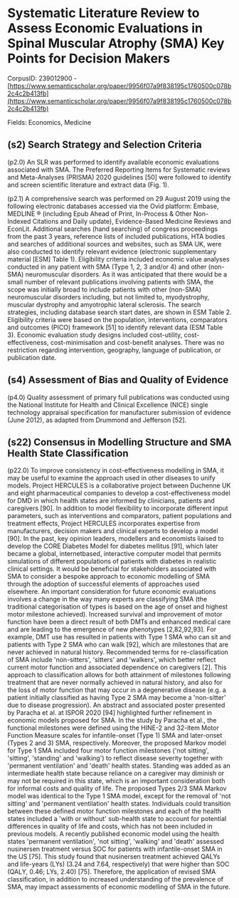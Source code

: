 # Systematic Literature Review to Assess Economic Evaluations in Spinal Muscular Atrophy (SMA) Key Points for Decision Makers

CorpusID: 239012900 - [https://www.semanticscholar.org/paper/9956f07a9f838195c1760500c078b2c4c2b413fb](https://www.semanticscholar.org/paper/9956f07a9f838195c1760500c078b2c4c2b413fb)

Fields: Economics, Medicine

## (s2) Search Strategy and Selection Criteria
(p2.0) An SLR was performed to identify available economic evaluations associated with SMA. The Preferred Reporting Items for Systematic reviews and Meta-Analyses (PRISMA) 2020 guidelines [50] were followed to identify and screen scientific literature and extract data (Fig. 1).

(p2.1) A comprehensive search was performed on 29 August 2019 using the following electronic databases accessed via the Ovid platform: Embase, MEDLINE ® (including Epub Ahead of Print, In-Process & Other Non-Indexed Citations and Daily update), Evidence-Based Medicine Reviews and EconLit. Additional searches (hand searching) of congress proceedings from the past 3 years, reference lists of included publications, HTA bodies and searches of additional sources and websites, such as SMA UK, were also conducted to identify relevant evidence (electronic supplementary material [ESM] Table 1). Eligibility criteria included economic value analyses conducted in any patient with SMA (Type 1, 2, 3 and/or 4) and other (non-SMA) neuromuscular disorders. As it was anticipated that there would be a small number of relevant publications involving patients with SMA, the scope was initially broad to include patients with other (non-SMA) neuromuscular disorders including, but not limited to, myodystrophy, muscular dystrophy and amyotrophic lateral sclerosis. The search strategies, including database search start dates, are shown in ESM Table 2. Eligibility criteria were based on the population, interventions, comparators and outcomes (PICO) framework [51] to identify relevant data (ESM Table 3). Economic evaluation study designs included cost-utility, cost-effectiveness, cost-minimisation and cost-benefit analyses. There was no restriction regarding intervention, geography, language of publication, or publication date.
## (s4) Assessment of Bias and Quality of Evidence
(p4.0) Quality assessment of primary full publications was conducted using the National Institute for Health and Clinical Excellence (NICE) single technology appraisal specification for manufacturer submission of evidence (June 2012), as adapted from Drummond and Jefferson [52].
## (s22) Consensus in Modelling Structure and SMA Health State Classification
(p22.0) To improve consistency in cost-effectiveness modelling in SMA, it may be useful to examine the approach used in other diseases to unify models. Project HERCULES is a collaborative project between Duchenne UK and eight pharmaceutical companies to develop a cost-effectiveness model for DMD in which health states are informed by clinicians, patients and caregivers [90]. In addition to model flexibility to incorporate different input parameters, such as interventions and comparators, patient populations and treatment effects, Project HERCULES incorporates expertise from manufacturers, decision makers and clinical experts to develop a model [90]. In the past, key opinion leaders, modellers and economists liaised to develop the CORE Diabetes Model for diabetes mellitus [91], which later became a global, internetbased, interactive computer model that permits simulations of different populations of patients with diabetes in realistic clinical settings. It would be beneficial for stakeholders associated with SMA to consider a bespoke approach to economic modelling of SMA through the adoption of successful elements of approaches used elsewhere. An important consideration for future economic evaluations involves a change in the way many experts are classifying SMA (the traditional categorisation of types is based on the age of onset and highest motor milestone achieved). Increased survival and improvement of motor function have been a direct result of both DMTs and enhanced medical care and are leading to the emergence of new phenotypes [2,82,92,93]. For example, DMT use has resulted in patients with Type 1 SMA who can sit and patients with Type 2 SMA who can walk [92], which are milestones that are never achieved in natural history. Recommended terms for re-classification of SMA include 'non-sitters', 'sitters' and 'walkers', which better reflect current motor function and associated dependence on caregivers [2]. This approach to classification allows for both attainment of milestones following treatment that are never normally achieved in natural history, and also for the loss of motor function that may occur in a degenerative disease (e.g. a patient initially classified as having Type 2 SMA may become a 'non-sitter' due to disease progression). An abstract and associated poster presented by Paracha et al. at ISPOR 2020 [94] highlighted further refinement in economic models proposed for SMA. In the study by Paracha et al., the functional milestones were defined using the HINE-2 and 32-item Motor Function Measure scales for infantile-onset (Type 1) SMA and later-onset (Types 2 and 3) SMA, respectively. Moreover, the proposed Markov model for Type 1 SMA included four motor function milestones ('not sitting', 'sitting', 'standing' and 'walking') to reflect disease severity together with 'permanent ventilation' and 'death' health states. Standing was added as an intermediate health state because reliance on a caregiver may diminish or may not be required in this state, which is an important consideration both for informal costs and quality of life. The proposed Types 2/3 SMA Markov model was identical to the Type 1 SMA model, except for the removal of 'not sitting' and 'permanent ventilation' health states. Individuals could transition between these defined motor function milestones and each of the health states included a 'with or without' sub-health state to account for potential differences in quality of life and costs, which has not been included in previous models. A recently published economic model using the health states 'permanent ventilation', 'not sitting', 'walking' and 'death' assessed nusinersen treatment versus SOC for patients with infantile-onset SMA in the US [75]. This study found that nusinersen treatment achieved QALYs and life-years (LYs) (3.24 and 7.64, respectively) that were higher than SOC (QALY, 0.46; LYs, 2.40) [75]. Therefore, the application of revised SMA classification, in addition to increased understanding of the prevalence of SMA, may impact assessments of economic modelling of SMA in the future.
